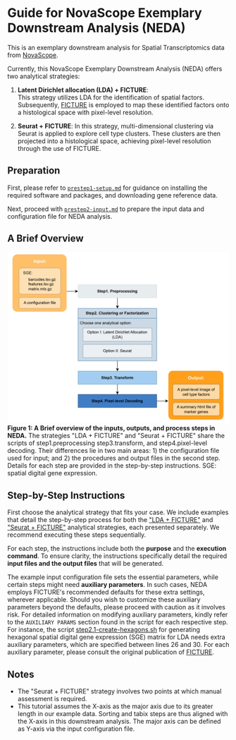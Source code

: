 # Guide for NovaScope Exemplary Downstream Analysis (NEDA)

This is an exemplary downstream analysis for Spatial Transcriptomics data from [NovaScope](https://github.com/seqscope/NovaScope/tree/main). 

Currently, this NovaScope Exemplary Downstream Analysis (NEDA) offers two analytical strategies:

1) **Latent Dirichlet allocation (LDA) + FICTURE**:  
    This strategy utilizes LDA for the identification of spatial factors. Subsequently, [FICTURE](https://github.com/seqscope/ficture) is employed to map these identified factors onto a histological space with pixel-level resolution.

2) **Seurat + FICTURE**: 
    In this strategy, multi-dimensional clustering via Seurat is applied to explore cell type clusters. These clusters are then projected into a histological space, achieving pixel-level resolution through the use of FICTURE.

## Preparation

First, please refer to [`prestep1-setup.md`](./preparation/prestep1-setup.md) for guidance on installing the required software and packages, and downloading gene reference data. 

Next, proceed with [`prestep2-input.md`](./preparation/prestep2-input.md) to prepare the input data and configuration file for NEDA analysis. 

## A Brief Overview
![overview_brief](./NEDA_overview_brief.jpg)
**Figure 1: A Brief overview of the inputs, outputs, and process steps in NEDA.**
The strategies "LDA + FICTURE" and "Seurat + FICTURE" share the scripts of step1.preprocessing step3.transform, and step4.pixel-level decoding. Their differences lie in two main areas: 1) the configuration file used for input; and 2) the procedures and output files in the second step. Details for each step are provided in the step-by-step instructions. SGE: spatial digital gene expression. 

## Step-by-Step Instructions 

First choose the analytical strategy that fits your case. We include examples that detail the step-by-step process for both the ["LDA + FICTURE"](./LDA/step1-preprocess.md) and ["Seurat + FICTURE"](./Seurat/step1-preprocess.md) analytical strategies, each presented separately. We recommend executing these steps sequentially. 

For each step, the instructions include both the **purpose** and the **execution command**. To ensure clarity, the instructions specifically detail the required **input files and the output files** that will be generated.

The example input configuration file sets the essential parameters, while certain steps might need **auxiliary parameters**. In such cases, NEDA employs FICTURE's recommended defaults for these extra settings, wherever applicable. Should you wish to customize these auxiliary parameters beyond the defaults, please proceed with caution as it involves risk. For detailed information on modifying auxiliary parameters, kindly refer to the `AUXILIARY PARAMS` section found in the script for each respective step. For instance, the script [step2.1-create-hexagons.sh](https://github.com/seqscope/NovaScope-exemplary-downstream-analysis/blob/main/steps/step2a.1-create-hexagons.sh) for generating hexagonal spatial digital gene expression (SGE) matrix for LDA needs extra auxiliary parameters, which are specified between lines 26 and 30. For each auxiliary parameter, please consult the original publication of [FICTURE](https://www.biorxiv.org/content/10.1101/2023.11.04.565621v2).

## Notes
* The "Seurat + FICTURE" strategy involves two points at which manual assessment is required.
* This tutorial assumes the X-axis as the major axis due to its greater length in our example data. Sorting and tabix steps are thus aligned with the X-axis in this downstream analysis. The major axis can be defined as Y-axis via the input configuration file.